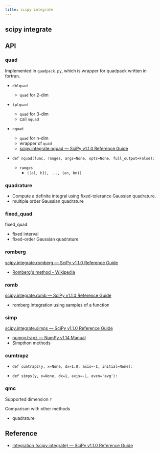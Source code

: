 ```yaml
---
title: scipy integrate
---
```


## scipy integrate


## API


### quad
Implemented in `quadpack.py`, which is wrapper for quadpack written in fortran.

* `dblquad`
    * `quad` for 2-dim
* `tplquad`
    * `quad` for 3-dim
    * call `nquad`
* `nquad`
    * `quad` for n-dim
    * wrapper of `quad`
    * [scipy\.integrate\.nquad — SciPy v1\.1\.0 Reference Guide](https://docs.scipy.org/doc/scipy/reference/generated/scipy.integrate.nquad.html#scipy.integrate.nquad)


* `def nquad(func, ranges, args=None, opts=None, full_output=False):`
    * `ranges`
        * `((a1, b1), ..., (an, bn))`

### quadrature

* Compute a definite integral using fixed-tolerance Gaussian quadrature.
* multiple order Gaussian quadrature


### fixed_quad
fixed_quad

* fixed interval
* fixed-order Gaussian quadrature


### romberg
[scipy\.integrate\.romberg — SciPy v1\.1\.0 Reference Guide](https://docs.scipy.org/doc/scipy/reference/generated/scipy.integrate.romberg.html#scipy.integrate.romberg)

* [Romberg's method \- Wikipedia](https://en.wikipedia.org/wiki/Romberg's_method)


### romb
[scipy\.integrate\.romb — SciPy v1\.1\.0 Reference Guide](https://docs.scipy.org/doc/scipy/reference/generated/scipy.integrate.romb.html#scipy.integrate.romb)

* romberg integration using samples of a function

### simp
[scipy\.integrate\.simps — SciPy v1\.1\.0 Reference Guide](https://docs.scipy.org/doc/scipy/reference/generated/scipy.integrate.simps.html#scipy.integrate.simps)

* [numpy\.trapz — NumPy v1\.14 Manual](https://docs.scipy.org/doc/numpy/reference/generated/numpy.trapz.html)
* Simpthon methods

### cumtrapz
* `def cumtrapz(y, x=None, dx=1.0, axis=-1, initial=None):`



* `def simps(y, x=None, dx=1, axis=-1, even='avg'):`

### qmc

Supported dimension `?`


Comparison with other methods

* quadrature


## Reference
* [Integration \(scipy\.integrate\) — SciPy v1\.1\.0 Reference Guide](https://docs.scipy.org/doc/scipy/reference/tutorial/integrate.html)
